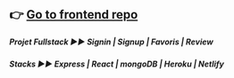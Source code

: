 ## 👉 [Go to frontend repo](https://github.com/Yiyi41/GamePad-frontend)

*<h5 align="left">Projet Fullstack ▶︎▶︎ Signin | Signup | Favoris | Review</h5>*
*<h5 align="left">Stacks ▶︎▶︎ Express | React | mongoDB | Heroku | Netlify  </h5>*
